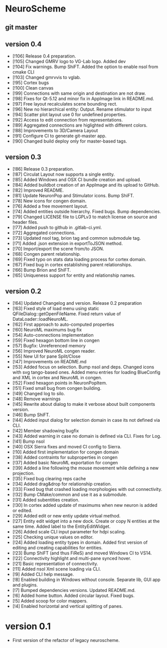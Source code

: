 # NeuroScheme

## git master

## version 0.4

* [!106] Release 0.4 preparation.
* [!105] Changed GMRV logo to VG-Lab logo. Added dev
* [!104] Fix warnings. Bump ShiFT. Added the option to enable nsol from cmake CLI
* [!103] Changed gmrvvis to vglab.
* [!95] Cortex bugs
* [!100] Clean canvas
* [!99] Connections with same origin and destination are not draw.
* [!98] Fixes for Qt-5.12 and minor fix in AppImage link in README.md.
* [!97] Free layout recalculates scene bounding rect.
* [!96] New no hierarchical entity: Output. Rename stimulator to input
* [!94] Scatter plot layout use 0 for undefined properties.
* [!92] Access to edit connection from representations.
* [!89] Aggregated connections are higlighted with different colors.
* [!88] Improvements to 3D/Camera Layout
* [!91] Configure CI to generate git-master app.
* [!90] Changed build deploy only for master-based tags.

## version 0.3

* [!86] Release 0.3 preparation.
* [!87] Circulat Layout now supports a single entity.
* [!85] Added Windows and OSX CI bundle creation and upload.
* [!84] Added buildbot creation of an AppImage and its upload to GitHub.
* [!82] Improved README.
* [!81] Update NeuronPop and Stimulator icons. Bump ShiFT.
* [!78] New icons for congen domain.
* [!76] Added a free movement layout.
* [!74] Added entities outside hierarchy. Fixed bugs. Bump dependencies.
* [!79] Changed LICENSE file to LGPLv3 to match license on source and header files.
* [!77] Added push to github in .gitlab-ci.yml.
* [!72] Aggregated connections.
* [!73] Updated nsol tag, brion tag and common submodule tag.
* [!71] Added .json extension in exportToJSON method.
* [!70] Import/export the scene from/to JSON.
* [!68] Congen parent relationship.
* [!69] Fixed typo on stats data loading process for cortex domain.
* [!67] Fixed bug in cortex establishing parent relationships.
* [!66] Bump Brion and ShiFT.
* [!65] Uniqueness support for entity and relationship names.

## version 0.2

* [!64] Updated Changelog and version. Release 0.2 preparation
* [!63] Fixed style of load menu using static QFileDialog::getOpenFileName. Fixed return value of DataLoader::loadNeuroML.
* [!62] First approach to auto-computed properties
* [!60] NeuroML maximums bug fix
* [!54] Auto-connections implementation
* [!59] Fixed hexagon bottom line in congen
* [!57] Bugfix: Unreferenced memory
* [!56] Improved NeuroML congen reader.
* [!55] New UI for pane Split/Close
* [!47] Improvements on README.md
* [!53] Added focus on selection. Bump nsol and deps. Changed icons with svg tango-based ones. Added menu entries for loading BlueConfig and XML in cortex and NeuroML in congen.
* [!52] Fixed hexagon points in NeuronPopItem.
* [!51] Fixed small bug from congen building.
* [!49] Changed log to silo.
* [!48] Remove warnings
* [!45] Rewrite about dialog to make it verbose about built components version.
* [!46] Bump ShiFT.
* [!44] Added input dialog for selection domain in case its not defined via CLI.
* [!42] Member shadowing bugfix
* [!43] Added warning in case no domain is defined via CLI. Fixes for Log.
* [!41] Bump nsol
* [!40] OSX Sierra fixes and moved CI config to Sierra.
* [!10] Added first implementation for congen domain
* [!38] Added contraints for subproperties in congen
* [!37] Added basic NeuroML exportation for congen
* [!39] Added a line following the mouse movement while defining a new projection.
* [!35] Fixed bug clearing reps cache
* [!34] Added drag&drop for relationship creation.
* [!33] Fixed bug that crashed loading morphologies with out connectivity.
* [!32] Bump CMake/common and use it as a submodule.
* [!31] Added subentities creation.
* [!30] In cortex added update of maximums when new neuron is added or edited.
* [!29] Added edit or new entiy update virtual method.
* [!27] Entity edit widget into a new dock. Create or copy N entities at the same time. Added label to the EntityEditWidget.
* [!26] Added scale CLI input parameter for hdpi scaling.
* [!25] Checking unique values on editor.
* [!24] Added loading entity types in domain. Added first version of editing and creating capabilities for entities.
* [!23] Bump ShiFT (and thus FiReS) and moved Windows CI to VS14.
* [!22] Connectivity highlight and multi-pane synced hover.
* [!21] Basic representation of connectivity.
* [!11] Added nsol Xml scene loading via CLI.
* [!9] Added CLI help message.
* [!8] Enabled building in Windows without console. Separate lib, GUI app and plugins.
* [!7] Bumped dependencies versions. Updated README.md.
* [!6] Added home button. Added circular layout. Fixed bugs.
* [!5] Added scoop for color mappers.
* [!4] Enabled horizontal and vertical splitting of panes.


# version 0.1

* First version of the refactor of legacy neuroscheme.
